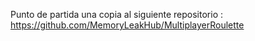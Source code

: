 Punto de partida una copia al siguiente repositorio : https://github.com/MemoryLeakHub/MultiplayerRoulette
